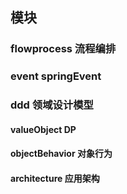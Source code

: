 
## 模块
### flowprocess 流程编排
### event springEvent
### ddd 领域设计模型
#### valueObject  DP
#### objectBehavior  对象行为
#### architecture  应用架构